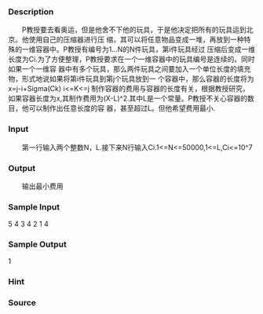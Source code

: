 
### Description
　　P教授要去看奥运，但是他舍不下他的玩具，于是他决定把所有的玩具运到北京。他使用自己的压缩器进行压
缩，其可以将任意物品变成一堆，再放到一种特殊的一维容器中。P教授有编号为1...N的N件玩具，第i件玩具经过
压缩后变成一维长度为Ci.为了方便整理，P教授要求在一个一维容器中的玩具编号是连续的。同时如果一个一维容
器中有多个玩具，那么两件玩具之间要加入一个单位长度的填充物，形式地说如果将第i件玩具到第j个玩具放到一
个容器中，那么容器的长度将为 x=j-i+Sigma(Ck) i<=K<=j 制作容器的费用与容器的长度有关，根据教授研究，
如果容器长度为x,其制作费用为(X-L)^2.其中L是一个常量。P教授不关心容器的数目，他可以制作出任意长度的容
器，甚至超过L。但他希望费用最小.
### Input
　　第一行输入两个整数N，L.接下来N行输入Ci.1<=N<=50000,1<=L,Ci<=10^7
### Output
　　输出最小费用
### Sample Input
5 4
3
4
2
1
4
### Sample Output
1
### Hint

### Source
